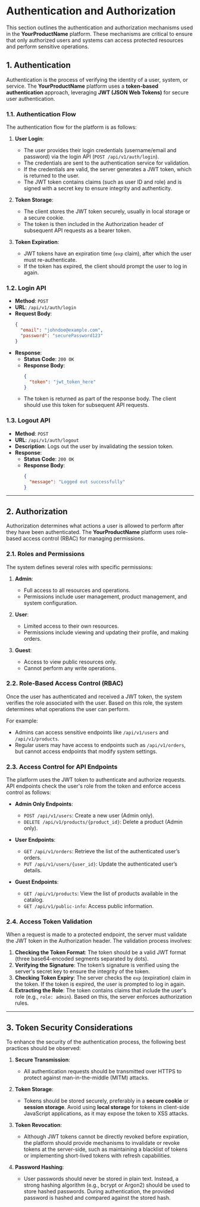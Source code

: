 # Authentication and Authorization

This section outlines the authentication and authorization mechanisms used in the **YourProductName** platform. These mechanisms are critical to ensure that only authorized users and systems can access protected resources and perform sensitive operations.

## 1. **Authentication**

Authentication is the process of verifying the identity of a user, system, or service. The **YourProductName** platform uses a **token-based authentication** approach, leveraging **JWT (JSON Web Tokens)** for secure user authentication.

### 1.1. **Authentication Flow**

The authentication flow for the platform is as follows:

1. **User Login**:
   - The user provides their login credentials (username/email and password) via the login API (`POST /api/v1/auth/login`).
   - The credentials are sent to the authentication service for validation.
   - If the credentials are valid, the server generates a JWT token, which is returned to the user.
   - The JWT token contains claims (such as user ID and role) and is signed with a secret key to ensure integrity and authenticity.

2. **Token Storage**:
   - The client stores the JWT token securely, usually in local storage or a secure cookie.
   - The token is then included in the Authorization header of subsequent API requests as a bearer token.

3. **Token Expiration**:
   - JWT tokens have an expiration time (`exp` claim), after which the user must re-authenticate.
   - If the token has expired, the client should prompt the user to log in again.

### 1.2. **Login API**

- **Method**: `POST`
- **URL**: `/api/v1/auth/login`
- **Request Body**:
  ```json
  {
    "email": "johndoe@example.com",
    "password": "securePassword123"
  }
  ```
- **Response**:
  - **Status Code**: `200 OK`
  - **Response Body**:
    ```json
    {
      "token": "jwt_token_here"
    }
    ```
  - The token is returned as part of the response body. The client should use this token for subsequent API requests.

### 1.3. **Logout API**

- **Method**: `POST`
- **URL**: `/api/v1/auth/logout`
- **Description**: Logs out the user by invalidating the session token.
- **Response**:
  - **Status Code**: `200 OK`
  - **Response Body**:
    ```json
    {
      "message": "Logged out successfully"
    }
    ```

---

## 2. **Authorization**

Authorization determines what actions a user is allowed to perform after they have been authenticated. The **YourProductName** platform uses role-based access control (RBAC) for managing permissions.

### 2.1. **Roles and Permissions**

The system defines several roles with specific permissions:

1. **Admin**:
   - Full access to all resources and operations.
   - Permissions include user management, product management, and system configuration.

2. **User**:
   - Limited access to their own resources.
   - Permissions include viewing and updating their profile, and making orders.

3. **Guest**:
   - Access to view public resources only.
   - Cannot perform any write operations.

### 2.2. **Role-Based Access Control (RBAC)**

Once the user has authenticated and received a JWT token, the system verifies the role associated with the user. Based on this role, the system determines what operations the user can perform. 

For example:
- Admins can access sensitive endpoints like `/api/v1/users` and `/api/v1/products`.
- Regular users may have access to endpoints such as `/api/v1/orders`, but cannot access endpoints that modify system settings.

### 2.3. **Access Control for API Endpoints**

The platform uses the JWT token to authenticate and authorize requests. API endpoints check the user's role from the token and enforce access control as follows:

- **Admin Only Endpoints**:
  - `POST /api/v1/users`: Create a new user (Admin only).
  - `DELETE /api/v1/products/{product_id}`: Delete a product (Admin only).
  
- **User Endpoints**:
  - `GET /api/v1/orders`: Retrieve the list of the authenticated user’s orders.
  - `PUT /api/v1/users/{user_id}`: Update the authenticated user’s details.
  
- **Guest Endpoints**:
  - `GET /api/v1/products`: View the list of products available in the catalog.
  - `GET /api/v1/public-info`: Access public information.

### 2.4. **Access Token Validation**

When a request is made to a protected endpoint, the server must validate the JWT token in the Authorization header. The validation process involves:

1. **Checking the Token Format**: The token should be a valid JWT format (three base64-encoded segments separated by dots).
2. **Verifying the Signature**: The token’s signature is verified using the server's secret key to ensure the integrity of the token.
3. **Checking Token Expiry**: The server checks the `exp` (expiration) claim in the token. If the token is expired, the user is prompted to log in again.
4. **Extracting the Role**: The token contains claims that include the user's role (e.g., `role: admin`). Based on this, the server enforces authorization rules.

---

## 3. **Token Security Considerations**

To enhance the security of the authentication process, the following best practices should be observed:

1. **Secure Transmission**:
   - All authentication requests should be transmitted over HTTPS to protect against man-in-the-middle (MITM) attacks.
   
2. **Token Storage**:
   - Tokens should be stored securely, preferably in a **secure cookie** or **session storage**. Avoid using **local storage** for tokens in client-side JavaScript applications, as it may expose the token to XSS attacks.

3. **Token Revocation**:
   - Although JWT tokens cannot be directly revoked before expiration, the platform should provide mechanisms to invalidate or revoke tokens at the server-side, such as maintaining a blacklist of tokens or implementing short-lived tokens with refresh capabilities.

4. **Password Hashing**:
   - User passwords should never be stored in plain text. Instead, a strong hashing algorithm (e.g., bcrypt or Argon2) should be used to store hashed passwords. During authentication, the provided password is hashed and compared against the stored hash.